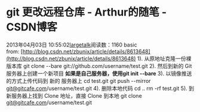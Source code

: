 # git 更改远程仓库 - Arthur的随笔 - CSDN博客
2013年04月03日 10:55:02[largetalk](https://me.csdn.net/largetalk)阅读数：1160
basic from: [http://blog.csdn.net/zbunix/article/details/8613648](http://blog.csdn.net/zbunix/article/details/8613648)
1). 从原地址克隆一份裸版本库
git clone --bare git://github.com/username/test.git
2). 然后到新的 Git 服务器上创建一个新项目
**如果是自己服务器，使用git init --bare**
3). 以镜像推送的方式上传代码到 新的 服务器上
cd test.git
git push --mirror git@gitcafe.com/username/test.git
4). 删除本地代码
cd ..
rm -rf test.git
5). 到新服务器上找到 Clone 地址，直接 Clone 到本地
git clone git@gitcafe.com/username/test.git
